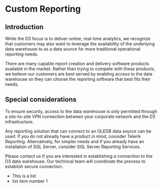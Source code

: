 # Custom Reporting

## Introduction

While the D3 focus is to deliver online, real-time analytics, we recognize that customers may also want to leverage the availability of the underlying data warehouse to as a data source for more traditional operational reporting needs.

There are many capable report creation and delivery software products available in the market. Rather than trying to compete with these products, we believe our customers are best served by enabling access to the data warehouse so they can choose the reporting software that best fits their needs.

## Special considerations

To ensure security, access to the data warehouse is only permitted through a site-to-site VPN connection between your corporate network and the D3 infrastructure. 

Any reporting solution that can connect to an OLEDB data source can be used. If you do not already have a product in mind, consider Telerik Reporting. Alternatively, for simpler needs and if you already have an installation of SQL Server, consider SQL Server Reporting Services.

Please contact us if you are interested in establishing a connection to the D3 data warehouse. Our technical team will coordinate the process to establish secure connection.

* This is a list
* list item number 1